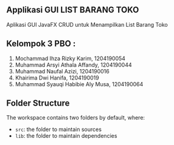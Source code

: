 ## Applikasi GUI LIST BARANG TOKO

Aplikasi GUI JavaFX CRUD untuk Menampilkan List Barang Toko

## Kelompok 3 PBO :

1. Mochammad Ihza Rizky Karim, 1204190054
2. Muhammad Arsyi Athala Affandy, 1204190044
3. Muhammad Naufal Azizi, 1204190016
4. Khairima Dwi Hanifa, 1204190019
5. Muhammad Syauqi Habibie Aly Musa, 1204190064

## Folder Structure

The workspace contains two folders by default, where:

- `src`: the folder to maintain sources
- `lib`: the folder to maintain dependencies

